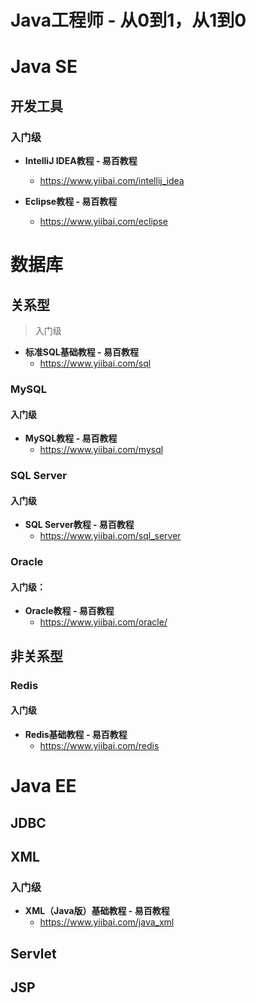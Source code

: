 # Java工程师 - 从0到1，从1到0



# Java SE



## 开发工具



### 入门级

- **IntelliJ IDEA教程 - 易百教程**
  - https://www.yiibai.com/intellij_idea

- **Eclipse教程 - 易百教程**
  - https://www.yiibai.com/eclipse



# 数据库





## 关系型

>  入门级

- **标准SQL基础教程 - 易百教程**
  - https://www.yiibai.com/sql



### MySQL

#### 入门级

- **MySQL教程 - 易百教程**
  - https://www.yiibai.com/mysql



### SQL Server

#### 入门级

- **SQL Server教程 - 易百教程**
  - https://www.yiibai.com/sql_server



### Oracle

#### 入门级：

- **Oracle教程 - 易百教程**
  - https://www.yiibai.com/oracle/







## 非关系型



### Redis

#### 入门级

- **Redis基础教程 - 易百教程**
  - https://www.yiibai.com/redis





# Java EE



## JDBC



## XML

### 入门级

- **XML（Java版）基础教程 - 易百教程**
  - https://www.yiibai.com/java_xml

## Servlet



## JSP





